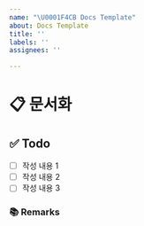```yaml
---
name: "\U0001F4CB Docs Template"
about: Docs Template
title: ''
labels: ''
assignees: ''

---
```


# 📋 문서화
<!-- 문서화한 내용 또는 변경사항을 적습니다. -->
## ✅ Todo
- [ ] 작성 내용 1
- [ ] 작성 내용 2
- [ ] 작성 내용 3
### 📚 Remarks
<!-- 비고사항이 있었다면 적기 -->
